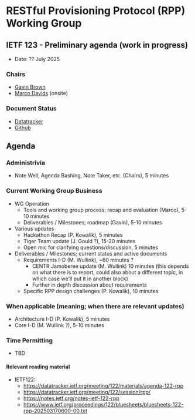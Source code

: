
# RESTful Provisioning Protocol (RPP) Working Group

## IETF 123 - Preliminary agenda (work in progress)

* Date: ?? July 2025

<!--
* Time: ??:?? - ??:?? CEST (??:?? - ??:?? UTC)
* Room: ??

* [MeetEcho](https://meetings.conf.meetecho.com/ietf123/?session=??) full client (with video)
* [OnSiteTool](https://meetings.conf.meetecho.com/onsite123/?session=??)
-->
<!-- * [Minutes](https://codimd.ietf.org/notes-ietf-123-rpp) -->
<!--
* [Published minutes](https://notes.ietf.org/s/notes-ietf-123-rpp)
* [Zulip](https://zulip.ietf.org/#narrow/stream/rpp)
* [Upload Slides](https://datatracker.ietf.org/meeting/123/session/rpp)
-->
### Chairs

* [Gavin Brown](https://datatracker.ietf.org/person/gavin.brown@icann.org)
* [Marco Davids](https://datatracker.ietf.org/person/marco.davids@sidn.nl) (onsite)

### Document Status

* [Datatracker](https://datatracker.ietf.org/wg/rpp/documents/)
* [Github](https://github.com/ietf-wg-rpp/wg-materials/blob/main/rpp-document-status.md)
  
## Agenda

### Administrivia

* Note Well, Agenda Bashing, Note Taker, etc. (Chairs), 5 minutes
<!--
* Updates of Old Work, Chairs, 10 minutes
-->
### Current Working Group Business
* WG Operation
  - Tools and working group process; recap and evaluation (Marco), 5-10 minutes
  - Deliverables / Milestones; roadmap (Gavin), 5-10 minutes
* Various updates
  - Hackathon Recap (P. Kowalik), 5 minutes
  - Tiger Team update (J. Gould ?), 15-20 minutes
  - Open mic for clarifying questions/discussion, 5 minutes
* Deliverables / Milestones; current status and active documents
  - Requirements I-D (M. Wullink), ~60 minutes ?
    - CENTR Jamoberee update (M. Wullink) 10 minutes (this depends on what there is to report, could also about a different topic, in which case we'll put it in another block)
    - Further in depth discussion about requirements
  - Specific RPP design challenges (P. Kowalik), 10 minutes
 
### When applicable (meaning; when there are relevant updates)
  - Architecture I-D (P. Kowalik), 5 minutes
  - Core I-D (M. Wullink ?), 5-10 minutes  

### Time Permitting

* TBD

#### Relevant reading material

* IETF122:
  - https://datatracker.ietf.org/meeting/122/materials/agenda-122-rpp
  - https://datatracker.ietf.org/meeting/122/session/rpp/
  - https://notes.ietf.org/notes-ietf-122-rpp
  - https://www.ietf.org/proceedings/122/bluesheets/bluesheets-122-rpp-202503170600-00.txt
